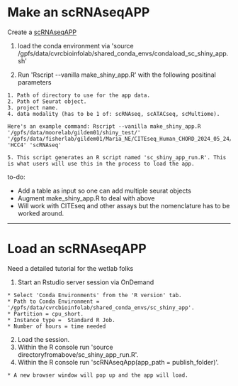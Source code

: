 # Make an scRNAseqAPP

Create a [scRNAseqAPP](https://www.bioconductor.org/packages/release/bioc/html/scRNAseqApp.html) 

  1. load the conda environment via 'source /gpfs/data/cvrcbioinfolab/shared_conda_envs/condaload_sc_shiny_app.sh'
  
  2. Run 'Rscript --vanilla make_shiny_app.R' with the following positinal parameters
    
    1. Path of directory to use for the app data.
    2. Path of Seurat object.
    3. project name.
    4. data modality (has to be 1 of: scRNAseq, scATACseq, scMultiome).
    
    Here's an example command: Rscript --vanilla make_shiny_app.R '/gpfs/data/moorelab/gildem01/shiny_test/' '/gpfs/data/fisherlab/gildem01/Maria_NE/CITEseq_Human_CHORD_2024_05_24/08202024/QC/HCC4/HCC4.rds' 'HCC4' 'scRNAseq'
    
    5. This script generates an R script named 'sc_shiny_app_run.R'. This is what users will use this in the process to load the app.

to-do:

* Add a table as input so one can add multiple seurat objects
* Augment make_shiny_app.R to deal with above
* Will work with CITEseq and other assays but the nomenclature has to be worked around. 

*** 

# Load an scRNAseqAPP
Need a detailed tutorial for the wetlab folks

  1. Start an Rstudio server session via OnDemand
  
    * Select 'Conda Environments' from the 'R version' tab.
    * Path to Conda Environment = '/gpfs/data/cvrcbioinfolab/shared_conda_envs/sc_shiny_app'.
    * Partition = cpu_short.
    * Instance type =  Standard R Job.
    * Number of hours = time needed
    
  2. Load the session.
  3. Within the R console run 'source directoryfromabove/sc_shiny_app_run.R'.
  4. Within the R console run 'scRNAseqApp(app_path = publish_folder)'.
  
    * A new browser window will pop up and the app will load.
    
    
